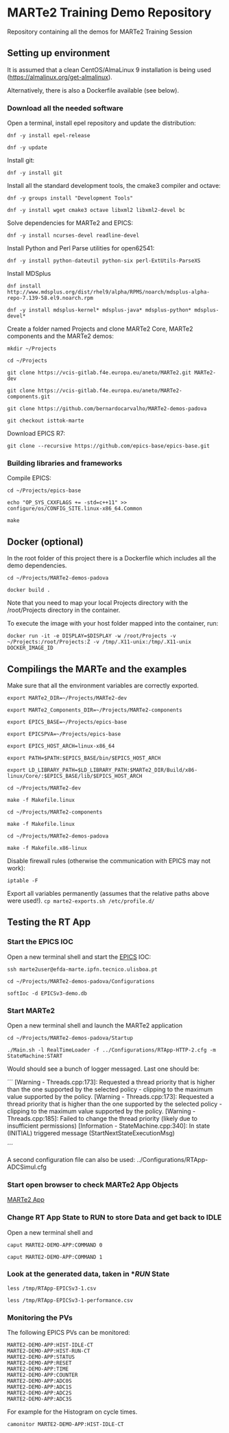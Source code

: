 # MARTe2 Training Demo Repository

Repository containing all the demos for MARTe2 Training Session

## Setting up environment

It is assumed that a clean CentOS/AlmaLinux 9 installation is being used (https://almalinux.org/get-almalinux).

Alternatively, there is also a Dockerfile available (see below).

### Download all the needed software

Open a terminal, install epel repository and update the distribution:

 `dnf -y install epel-release`

 `dnf -y update`

Install git:

 `dnf -y install git`

Install all the standard development tools, the cmake3 compiler and octave:

 `dnf -y groups install "Development Tools"`

 `dnf -y install wget cmake3 octave libxml2 libxml2-devel bc`

Solve dependencies for MARTe2 and EPICS:

 `dnf -y install ncurses-devel readline-devel`

Install Python and Perl Parse utilities for open62541:

 `dnf -y install python-dateutil python-six perl-ExtUtils-ParseXS`

Install MDSplus

 `dnf install http://www.mdsplus.org/dist/rhel9/alpha/RPMS/noarch/mdsplus-alpha-repo-7.139-58.el9.noarch.rpm`

 `dnf -y install mdsplus-kernel* mdsplus-java* mdsplus-python* mdsplus-devel*`

Create a folder named Projects and clone MARTe2 Core,  MARTe2 components and the MARTe2 demos:

 `mkdir ~/Projects`
 
 `cd ~/Projects`

 `git clone https://vcis-gitlab.f4e.europa.eu/aneto/MARTe2.git MARTe2-dev`

 `git clone https://vcis-gitlab.f4e.europa.eu/aneto/MARTe2-components.git`
 
 `git clone https://github.com/bernardocarvalho/MARTe2-demos-padova`
 
 `git checkout isttok-marte`

Download EPICS R7:

 `git clone --recursive https://github.com/epics-base/epics-base.git`

### Building libraries and frameworks

Compile EPICS:

 `cd ~/Projects/epics-base`

 `echo "OP_SYS_CXXFLAGS += -std=c++11" >> configure/os/CONFIG_SITE.linux-x86_64.Common`

 `make`

## Docker (optional)

In the root folder of this project there is a Dockerfile which includes all the demo dependencies.

 `cd ~/Projects/MARTe2-demos-padova`

 `docker build .`

Note that you need to map your local Projects directory with the /root/Projects directory in the container.

To execute the image with your host folder mapped into the container, run:

 `docker run -it -e DISPLAY=$DISPLAY -w /root/Projects -v ~/Projects:/root/Projects:Z -v /tmp/.X11-unix:/tmp/.X11-unix DOCKER_IMAGE_ID`

## Compilings the MARTe and the examples

Make sure that all the environment variables are correctly exported.

 `export MARTe2_DIR=~/Projects/MARTe2-dev`

 `export MARTe2_Components_DIR=~/Projects/MARTe2-components`

 `export EPICS_BASE=~/Projects/epics-base`

 `export EPICSPVA=~/Projects/epics-base`

 `export EPICS_HOST_ARCH=linux-x86_64`

 `export PATH=$PATH:$EPICS_BASE/bin/$EPICS_HOST_ARCH`

 `export LD_LIBRARY_PATH=$LD_LIBRARY_PATH:$MARTe2_DIR/Build/x86-linux/Core/:$EPICS_BASE/lib/$EPICS_HOST_ARCH`
 
 `cd ~/Projects/MARTe2-dev`

 `make -f Makefile.linux`

 `cd ~/Projects/MARTe2-components`

 `make -f Makefile.linux`

 `cd ~/Projects/MARTe2-demos-padova`

 `make -f Makefile.x86-linux`

Disable firewall rules (otherwise the communication with EPICS may not work):

 `iptable -F`

Export all variables permanently (assumes that the relative paths above were used!).
 `cp marte2-exports.sh /etc/profile.d/`

## Testing the RT App 

### Start the EPICS IOC

Open a new terminal shell and start the [EPICS](https://epics-controls.org) IOC:

 `ssh marte2user@efda-marte.ipfn.tecnico.ulisboa.pt`

 `cd ~/Projects/MARTe2-demos-padova/Configurations`

 `softIoc -d EPICSv3-demo.db`

### Start MARTe2 

Open a new terminal shell and launch the MARTe2 application

 `cd ~/Projects/MARTe2-demos-padova/Startup`

 `./Main.sh -l RealTimeLoader -f ../Configurations/RTApp-HTTP-2.cfg -m StateMachine:START`

 Would should see a bunch of logger messaged. Last one should be:

´´´
[Warning - Threads.cpp:173]: Requested a thread priority that is higher than the one supported by the selected policy - clipping to the maximum value supported by the policy.
[Warning - Threads.cpp:173]: Requested a thread priority that is higher than the one supported by the selected policy - clipping to the maximum value supported by the policy.
[Warning - Threads.cpp:185]: Failed to change the thread priority (likely due to insufficient permissions)
[Information - StateMachine.cpp:340]: In state (INITIAL) triggered message (StartNextStateExecutionMsg)

´´´

A second configuration file can also be used: ../Configurations/RTApp-ADCSimul.cfg
 
### Start open browser to check MARTe2 App Objects

[MARTe2 App ](http://efda-marte.ipfn.tecnico.ulisboa.pt:8084)


### Change RT App State to RUN to store Data and get back to IDLE

Open a new terminal shell and

`caput MARTE2-DEMO-APP:COMMAND 0`

`caput MARTE2-DEMO-APP:COMMAND 1`

### Look at the generated data, taken in **RUN* State

`less /tmp/RTApp-EPICSv3-1.csv`

`less /tmp/RTApp-EPICSv3-1-performance.csv`

### Monitoring the PVs
 
The following EPICS PVs can be monitored:

```
MARTE2-DEMO-APP:HIST-IDLE-CT
MARTE2-DEMO-APP:HIST-RUN-CT
MARTE2-DEMO-APP:STATUS
MARTE2-DEMO-APP:RESET
MARTE2-DEMO-APP:TIME
MARTE2-DEMO-APP:COUNTER
MARTE2-DEMO-APP:ADC0S
MARTE2-DEMO-APP:ADC1S
MARTE2-DEMO-APP:ADC2S
MARTE2-DEMO-APP:ADC3S
```
For example for the Histogram on cycle times.

`camonitor MARTE2-DEMO-APP:HIST-IDLE-CT`



